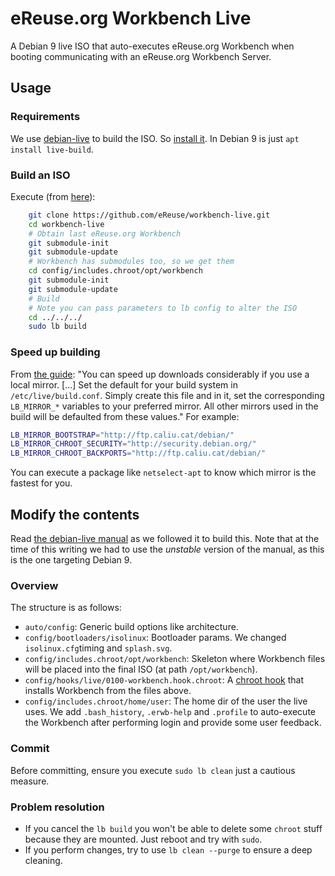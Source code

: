 # eReuse.org Workbench Live
A Debian 9 live ISO that auto-executes eReuse.org Workbench when
booting communicating with an eReuse.org Workbench Server.

## Usage
### Requirements
We use [debian-live](http://debian-live.alioth.debian.org) to build the ISO. So 
[install it](http://debian-live.alioth.debian.org/live-manual/stable/manual/html/live-manual.en.html#108).
In Debian 9 is just `apt install live-build`.

### Build an ISO
Execute (from [here](http://debian-live.alioth.debian.org/live-manual/stable/manual/html/live-manual.en.html#344)): 
```bash
    git clone https://github.com/eReuse/workbench-live.git
    cd workbench-live
    # Obtain last eReuse.org Workbench
    git submodule-init
    git submodule-update
    # Workbench has submodules too, so we get them
    cd config/includes.chroot/opt/workbench
    git submodule-init
    git submodule-update
    # Build
    # Note you can pass parameters to lb config to alter the ISO
    cd ../../../
    sudo lb build
```

### Speed up building
From [the guide](http://debian-live.alioth.debian.org/live-manual/stable/manual/html/live-manual.en.html#826):
"You can speed up downloads considerably if you use a local mirror. [...] 
Set the default for your build system in `/etc/live/build.conf`. 
Simply create this file and in it, set the corresponding `LB_MIRROR_*` variables to your preferred mirror. 
All other mirrors used in the build will be defaulted from these values." For example:

```bash
LB_MIRROR_BOOTSTRAP="http://ftp.caliu.cat/debian/" 
LB_MIRROR_CHROOT_SECURITY="http://security.debian.org/" 
LB_MIRROR_CHROOT_BACKPORTS="http://ftp.caliu.cat/debian/"
```

You can execute a package like `netselect-apt` to know which mirror is the fastest for you.

## Modify the contents
Read 
[the debian-live manual](http://debian-live.alioth.debian.org/live-manual/unstable/manual/html/live-manual.en.html)
as we followed it to build this. Note that at the time of this writing we had to use the *unstable* version of the manual,
as this is the one targeting Debian 9.

### Overview
The structure is as follows:
- `auto/config`: Generic build options like architecture.
- `config/bootloaders/isolinux`: Bootloader params. We changed `isolinux.cfg`timing and `splash.svg`.
- `config/includes.chroot/opt/workbench`: Skeleton where Workbench files will be placed into
  the final ISO (at path `/opt/workbench`).
- `config/hooks/live/0100-workbench.hook.chroot`: A 
  [chroot hook](http://debian-live.alioth.debian.org/live-manual/unstable/manual/html/live-manual.en.html#520)
  that installs Workbench from the files above.
- `config/includes.chroot/home/user`: The home dir of the user the live uses. We add `.bash_history`, `.erwb-help` and
  `.profile` to auto-execute the Workbench after performing login and provide some user feedback.

### Commit
Before committing, ensure you execute `sudo lb clean` just a cautious measure.


### Problem resolution
- If you cancel the `lb build` you won't be able to delete some `chroot` stuff because they are mounted. Just reboot
  and try with `sudo`.
- If you perform changes, try to use `lb clean --purge` to ensure a deep cleaning.